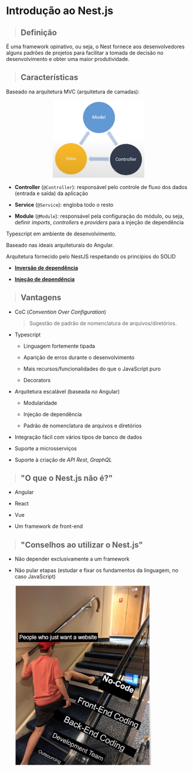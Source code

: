 # Introdução ao Nest.js

> ## **Definição**

É uma framework opinativo, ou seja, o Nest fornece aos desenvolvedores alguns padrões de projetos para facilitar a tomada de decisão no desenvolvimento e obter uma maior produtividade.

> ## **Características**

Baseado na arquitetura MVC (arquitetura de camadas):

<div align="center">
  <img src="../../assets/arquitetura-nest.png"/>
</div>

- **Controller** (`@Controller`): responsável pelo controle de fluxo dos dados (entrada e saída) da aplicação

- **Service** (`@Service`): engloba todo o resto

- **Module** (`@Module`): responsável pela configuração do módulo, ou seja, definir _imports_, _controllers_ e _providers_ para a injeção de dependência

Typescript em ambiente de desenvolvimento.

Baseado nas ideais arquiteturais do Angular.

Arquitetura fornecido pelo NestJS respeitando os princípios do SOLID

- [**Inversão de dependência**](../../../design-pattern/dependency-inversion/dependency-inversion.md)

- [**Injeção de dependência**](#injeção-de-dependência)

> ## **Vantagens**

- CoC (_Convention Over Configuration_)

  > Sugestão de padrão de nomenclatura de arquivos/diretórios.

- Typescript

  - Linguagem fortemente tipada

  - Aparição de erros durante o desenvolvimento

  - Mais recursos/funcionalidades do que o JavaScript puro

  - Decorators

- Arquitetura escalável (baseada no Angular)

  - Modularidade

  - Injeção de dependência

  - Padrão de nomenclatura de arquivos e diretórios

- Integração fácil com vários tipos de banco de dados

- Suporte a microsserviços

- Suporte à criação de _API Rest_, _GraphQL_

> ## **"O que o Nest.js não é?"**

- Angular

- React

- Vue

- Um framework de front-end

> ## **"Conselhos ao utilizar o Nest.js"**

- Não depender exclusivamente a um framework

- Não pular etapas (estudar e fixar os fundamentos da linguagem, no caso JavaScript)

  ![](../../assets/nao-pular-etapas.png)

